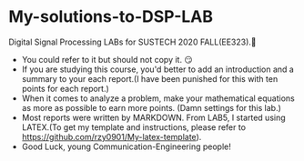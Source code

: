 # My-solutions-to-DSP-LAB
Digital Signal Processing LABs for SUSTECH 2020 FALL(EE323).:carrot:
+ You could refer to it but should not copy it. :smirk:
+ If you are studying this course, you'd better to add an introduction and a summary to your each report.(I have been punished for this with ten points for each report.)
+ When it comes to analyze a problem, make your mathematical equations as more as possible to earn more points. (Damn settings for this lab.)
+ Most reports were written by MARKDOWN. From LAB5, I started using LATEX.(To get my template and instructions, please refer to <https://github.com/rzy0901/My-latex-template>).
+ Good Luck, young Communication-Engineering people!
